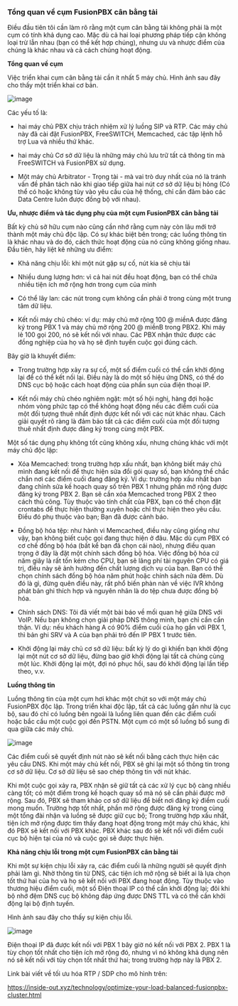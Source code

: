 ### Tổng quan về cụm FusionPBX cân bằng tải

Điều đầu tiên tôi cần làm rõ rằng một cụm cân bằng tải không phải là một cụm có tính khả dụng cao. Mặc dù cả hai loại phương pháp tiếp cận không loại trừ lẫn nhau (bạn có thể kết hợp chúng), nhưng ưu và nhược điểm của chúng là khác nhau và cả cách chúng hoạt động. 

**Tổng quan về cụm**

Việc triển khai cụm cân bằng tải cần ít nhất 5 máy chủ. Hình ảnh sau đây cho thấy một triển khai cơ bản.

![image](https://user-images.githubusercontent.com/69178270/141229831-b89d0033-3e8f-48fa-a18e-03de5d234b83.png)

Các yếu tố là:

 - hai máy chủ PBX chịu trách nhiệm xử lý luồng SIP và RTP. Các máy chủ này đã cài đặt FusionPBX, FreeSWITCH, Memcached, các tập lệnh hỗ trợ Lua và nhiều thứ khác.

 - hai máy chủ Cơ sở dữ liệu là những máy chủ lưu trữ tất cả thông tin mà FreeSWITCH và FusionPBX sử dụng.

 - Một máy chủ Arbitrator - Trọng tài - mà vai trò duy nhất của nó là tránh vấn đề phân tách não khi giao tiếp giữa hai nút cơ sở dữ liệu bị hỏng (Có thể có hoặc không tùy vào yêu cầu của hệ thống, chỉ cần đảm bảo các Data Centre luôn được đồng bộ với nhau).

**Ưu, nhược điểm và tác dụng phụ của một cụm FusionPBX cân bằng tải**

Bất kỳ chủ sở hữu cụm nào cũng cần nhớ rằng cụm này còn lâu mới trở thành một máy chủ độc lập. Có sự khác biệt bên trong; các luồng thông tin là khác nhau và do đó, cách thức hoạt động của nó cũng không giống nhau. Đầu tiên, hãy liệt kê những ưu điểm:

 - Khả năng chịu lỗi: khi một nút gặp sự cố, nút kia sẽ chịu tải

 - Nhiều dung lượng hơn: vì cả hai nút đều hoạt động, bạn có thể chứa nhiều tiện ích mở rộng hơn trong cụm của mình

 - Có thể lây lan: các nút trong cụm không cần phải ở trong cùng một trung tâm dữ liệu.

 - Kết nối máy chủ chéo: ví dụ: máy chủ mở rộng 100 @ miềnA được đăng ký trong PBX 1 và máy chủ mở rộng 200 @ miềnB trong PBX2. Khi máy lẻ 100 gọi 200, nó sẽ kết nối với nhau. Các PBX nhận thức được các đồng nghiệp của họ và họ sẽ định tuyến cuộc gọi đúng cách.

Bây giờ là khuyết điểm:

 - Trong trường hợp xảy ra sự cố, một số điểm cuối có thể cần khởi động lại để có thể kết nối lại. Điều này là do một số hiệu ứng DNS, có thể do DNS cục bộ hoặc cách hoạt động của phần sụn của điện thoại IP.

 - Kết nối máy chủ chéo nghiêm ngặt: một số hội nghị, hàng đợi hoặc nhóm vòng phức tạp có thể không hoạt động nếu các điểm cuối của một đối tượng thuê nhất định được kết nối với các nút khác nhau. Cách giải quyết rõ ràng là đảm bảo tất cả các điểm cuối của một đối tượng thuê nhất định được đăng ký trong cùng một PBX.

Một số tác dụng phụ không tốt cũng không xấu, nhưng chúng khác với một máy chủ độc lập:

 - Xóa Memcached: trong trường hợp xấu nhất, bạn không biết máy chủ mình đang kết nối để thực hiện sửa đổi gói quay số, bạn không thể chắc chắn nơi các điểm cuối đang đăng ký. Ví dụ: trường hợp xấu nhất bạn đang chỉnh sửa kế hoạch quay số trên PBX 1 nhưng phần mở rộng được đăng ký trong PBX 2. Bạn sẽ cần xóa Memcached trong PBX 2 theo cách thủ công. Tùy thuộc vào tính chất của PBX, bạn có thể chọn đặt crontabs để thực hiện thường xuyên hoặc chỉ thực hiện theo yêu cầu. Điều đó phụ thuộc vào bạn; Bạn đã được cảnh báo.

 - Đồng bộ hóa tệp: như hành vi Memcached, điều này cũng giống như vậy, bạn không biết cuộc gọi đang thực hiện ở đâu. Mặc dù cụm PBX có cơ chế đồng bộ hóa (bất kể bạn đã chọn cái nào), nhưng điều quan trọng ở đây là đặt một chính sách đồng bộ hóa. Việc đồng bộ hóa cứ năm giây là rất tốn kém cho CPU, bạn sẽ lãng phí tài nguyên CPU có giá trị, điều này sẽ ảnh hưởng đến chất lượng dịch vụ của bạn. Bạn có thể chọn chính sách đồng bộ hóa năm phút hoặc chính sách nửa đêm. Dù đó là gì, đừng quên điều này, rất phổ biến phàn nàn về việc IVR không phát bản ghi thích hợp và nguyên nhân là do tệp chưa được đồng bộ hóa.

 - Chính sách DNS: Tôi đã viết một bài báo về mối quan hệ giữa DNS với VoIP. Nếu bạn không chọn giải pháp DNS thông minh, bạn chỉ cần cẩn thận. Ví dụ: nếu khách hàng A có 90% điểm cuối của họ gần với PBX 1, thì bản ghi SRV và A của bạn phải trỏ đến IP PBX 1 trước tiên.

 - Khởi động lại máy chủ cơ sở dữ liệu: bất kỳ lý do gì khiến bạn khởi động lại một nút cơ sở dữ liệu, đừng bao giờ khởi động lại tất cả chúng cùng một lúc. Khởi động lại một, đợi nó phục hồi, sau đó khởi động lại lần tiếp theo, v.v.

**Luồng thông tin**

Luồng thông tin của một cụm hơi khác một chút so với một máy chủ FusionPBX độc lập. Trong triển khai độc lập, tất cả các luồng gần như là cục bộ, sau đó chỉ có luồng bên ngoài là luồng liên quan đến các điểm cuối hoặc bắc cầu một cuộc gọi đến PSTN. Một cụm có một số luồng bổ sung đi qua giữa các máy chủ.

![image](https://user-images.githubusercontent.com/69178270/141232441-b92b433f-b2de-4973-9c3a-b78e72af9e1d.png)

Các điểm cuối sẽ quyết định nút nào sẽ kết nối bằng cách thực hiện các yêu cầu DNS. Khi một máy chủ kết nối, PBX sẽ ghi lại một số thông tin trong cơ sở dữ liệu. Cơ sở dữ liệu sẽ sao chép thông tin với nút khác.

Khi một cuộc gọi xảy ra, PBX nhận sẽ giữ tất cả các xử lý cục bộ càng nhiều càng tốt; có một điểm trong kế hoạch quay số mà nó sẽ cần phải được mở rộng. Sau đó, PBX sẽ tham khảo cơ sở dữ liệu để biết nơi đăng ký điểm cuối mong muốn. Trường hợp tốt nhất, phần mở rộng được đăng ký trong cùng một tổng đài nhận và luồng sẽ được giữ cục bộ; Trong trường hợp xấu nhất, tiện ích mở rộng được tìm thấy đang hoạt động trong một máy chủ khác, khi đó PBX sẽ kết nối với PBX khác. PBX khác sau đó sẽ kết nối với điểm cuối cục bộ hiện tại của nó và cuộc gọi sẽ được thực hiện.

**Khả năng chịu lỗi trong một cụm FusionPBX cân bằng tải**

Khi một sự kiện chịu lỗi xảy ra, các điểm cuối là những người sẽ quyết định phải làm gì. Nhờ thông tin từ DNS, các tiện ích mở rộng sẽ biết ai là lựa chọn tốt thứ hai của họ và họ sẽ kết nối với PBX đang hoạt động. Tùy thuộc vào thương hiệu điểm cuối, một số Điện thoại IP có thể cần khởi động lại; đôi khi bộ nhớ đệm DNS cục bộ không đáp ứng được DNS TTL và có thể cần khởi động lại bộ định tuyến.

Hình ảnh sau đây cho thấy sự kiện chịu lỗi.

![image](https://user-images.githubusercontent.com/69178270/141232533-5af069b9-043f-427b-9949-e80a38282f98.png)

Điện thoại IP đã được kết nối với PBX 1 bây giờ nó kết nối với PBX 2. PBX 1 là tùy chọn tốt nhất cho tiện ích mở rộng đó, nhưng vì nó không khả dụng nên nó sẽ kết nối với tùy chọn tốt nhất thứ hai; trong trường hợp này là PBX 2.


Link bài viết về tối ưu hóa RTP / SDP cho mô hình trên:

https://inside-out.xyz/technology/optimize-your-load-balanced-fusionpbx-cluster.html
